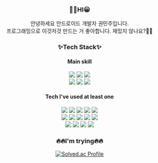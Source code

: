 <h3 align="center"> 👋🏻HI😀 </h3>
<p align="center"> 안녕하세요 안드로이드 개발자 권민주입니다.<br> 프로그래밍으로 이것저것 만드는 거 좋아합니다. 재밌지 않나요?🤔🤭</p>

<h3 align="center">✨Tech Stack✨</h3>
<h4 align="center">Main skill</h4>
<p align="center"><img src="https://img.shields.io/badge/Java-007396?style=flat&logo=Java&logoColor=white"/> <img src="https://img.shields.io/badge/Android-3DDC84?style=flat&logo=Android&logoColor=white"/> <img src="https://img.shields.io/badge/Git-F05032?style=flat&logo=Git&logoColor=white"/><br>
<img src="https://img.shields.io/badge/Eclipse-2C2255?style=flat&logo=Eclipse IDE&logoColor=white"/> <img src="https://img.shields.io/badge/Android Studio-3DDC84?style=flat&logo=Android Studio&logoColor=white"/> <img src="https://img.shields.io/badge/GitHub-181717?style=flat&logo=GitHub&logoColor=white"/></p>
<h4 align="center">Tech I've used at least one </h4>
<p align="center"><img src="https://img.shields.io/badge/C-A8B9CC?style=flat&logo=C&logoColor=white"/> <img src="https://img.shields.io/badge/Arduino-00979D?style=flat&logo=Arduino&logoColor=white"/> <img src="https://img.shields.io/badge/Python-3776AB?style=flat&logo=Python&logoColor=white"/> <img src="https://img.shields.io/badge/HTML5-E34F26?style=flat-square&logo=HTML5&logoColor=white"/> <img src="https://img.shields.io/badge/CSS3-1572B6?style=flat-square&logo=CSS3&logoColor=white"/><br>
<img src="https://img.shields.io/badge/JavaScript-F7DF1E? style=flat-square&logo=JavaScript&logoColor=white"/> <img src="https://img.shields.io/badge/MySQL-4479A1?style=flat-square&logo=MySQL&logoColor=white"/> <img src="https://img.shields.io/badge/R-276DC3?style=flat-square&logo=R&logoColor=white"/> <img src="https://img.shields.io/badge/PHP-777BB4? style=flat-square&logo=PHP&logoColor=white"/> <img src="https://img.shields.io/badge/Apache-D22128?style=flat&logo=Apache&logoColor=white"/><br>
<img src="https://img.shields.io/badge/Visual Studio Code-007ACC?style=flat-square&logo=Visual Studio Code&logoColor=white"/> <img src="https://img.shields.io/badge/Visual Studio-5C2D91? style=flat-square&logo=Visual Studio&logoColor=white"/> <img src="https://img.shields.io/badge/RStudio-75AADB?style=flat-square&logo=RStudio&logoColor=white"/> <img src="https://img.shields.io/badge/Figma-F24E1E? style=flat-square&logo=Figma&logoColor=white"/></p>




<h3 align="center">🔥🔥I'm trying🔥🔥</h3>
<div align="center">

[![Solved.ac Profile](http://mazassumnida.wtf/api/generate_badge?boj=cocr7)](https://solved.ac/cocr7)

</div>






